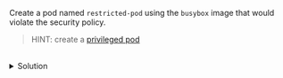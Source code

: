 Create a pod named `restricted-pod` using the `busybox` image that would violate the security policy. 

> HINT: create a [privileged pod](https://kubernetes.io/docs/tasks/configure-pod-container/security-context/)

<br>
<details><summary>Solution</summary>
<br>

```bash
cat << EOF > pod.yaml
apiVersion: v1
kind: Pod
metadata:
  name: restricted-pod
  namespace: my-namespace
spec:
  containers:
  - name: busybox
    image: busybox
    command: ["sh", "-c", "echo Hello Kubernetes! && sleep 3600"]
    securityContext:
      privileged: true
EOF
```{{exec}}

```bash
k create -f pod.yaml
```{{exec}}

The output should be similar to this:
```bash
Error from server (Forbidden): error when creating "pod.yaml": pods "restricted-pod" is forbidden: violates PodSecurity "restricted:v1.30": privileged (container "busybox" must not set securityContext.privileged=true), allowPrivilegeEscalation != false (container "busybox" must set securityContext.allowPrivilegeEscalation=false), unrestricted capabilities (container "busybox" must set securityContext.capabilities.drop=["ALL"]), runAsNonRoot != true (pod or container "busybox" must set securityContext.runAsNonRoot=true), seccompProfile (pod or container "busybox" must set securityContext.seccompProfile.type to "RuntimeDefault" or "Localhost")
```

</details>